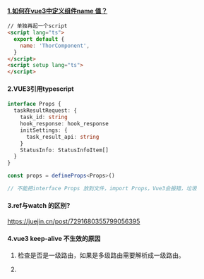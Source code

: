 #### [1.如何在vue3中定义组件name 值？](https://juejin.cn/post/7138237643342479397)

```html
// 单独再起一个script
<script lang="ts">
  export default {
    name: 'ThorComponent',
  }
</script>
<script setup lang="ts">
</script>
```

#### 2.VUE3引用typescript

```ts
interface Props {
  taskResultRequest: {
    task_id: string
    hook_response: hook_response
    initSettings: {
      task_result_api: string
    }
    StatusInfo: StatusInfoItem[]
  }
}

const props = defineProps<Props>()

// 不能把interface Props 放到文件，import Props，Vue3会报错，垃圾
```

#### 3.ref与watch 的区别?

https://juejin.cn/post/7291680355799056395

#### 4.vue3 keep-alive 不生效的原因

1. 检查是否是一级路由，如果是多级路由需要解析成一级路由。

2. <script setup> 模式下声明name，要跟路由的name 对应。

